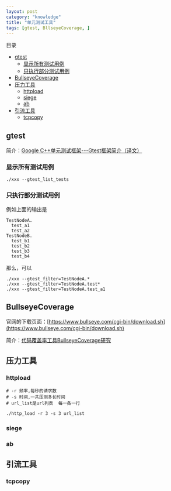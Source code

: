 ```yaml
---
layout: post
category: "knowledge"
title: "单元测试工具"
tags: [gtest, BllseyeCoverage, ]
---
```


目录

<!-- TOC -->

- [gtest](#gtest)
    - [显示所有测试用例](#显示所有测试用例)
    - [只执行部分测试用例](#只执行部分测试用例)
- [BullseyeCoverage](#bullseyecoverage)
- [压力工具](#压力工具)
    - [httpload](#httpload)
    - [siege](#siege)
    - [ab](#ab)
- [引流工具](#引流工具)
    - [tcpcopy](#tcpcopy)

<!-- /TOC -->

## gtest

简介：[Google C++单元测试框架---Gtest框架简介（译文）](https://www.cnblogs.com/jycboy/p/6057677.html)

### 显示所有测试用例

```
./xxx --gtest_list_tests
```

### 只执行部分测试用例

例如上面的输出是

```shell
TestNodeA.
  test_a1
  test_a2
TestNodeB.
  test_b1
  test_b2
  test_b3
  test_b4
```

那么，可以

```shell
./xxx --gtest_filter=TestNodeA.*
./xxx --gtest_filter=TestNodeA.test*
./xxx --gtest_filter=TestNodeA.test_a1
```

## BullseyeCoverage

官网的下载页面：[https://www.bullseye.com/cgi-bin/download.sh](https://www.bullseye.com/cgi-bin/download.sh)

简介：[代码覆盖率工具BullseyeCoverage研究](http://blog.csdn.net/billbliss/article/details/43971629)


## 压力工具

### httpload

```shell
# -r 频率,每秒的请求数
# -s 时间,一共压测多长时间
# url_list是url列表  每一条一行

./http_load -r 3 -s 3 url_list
```

### siege

### ab

## 引流工具

### tcpcopy

